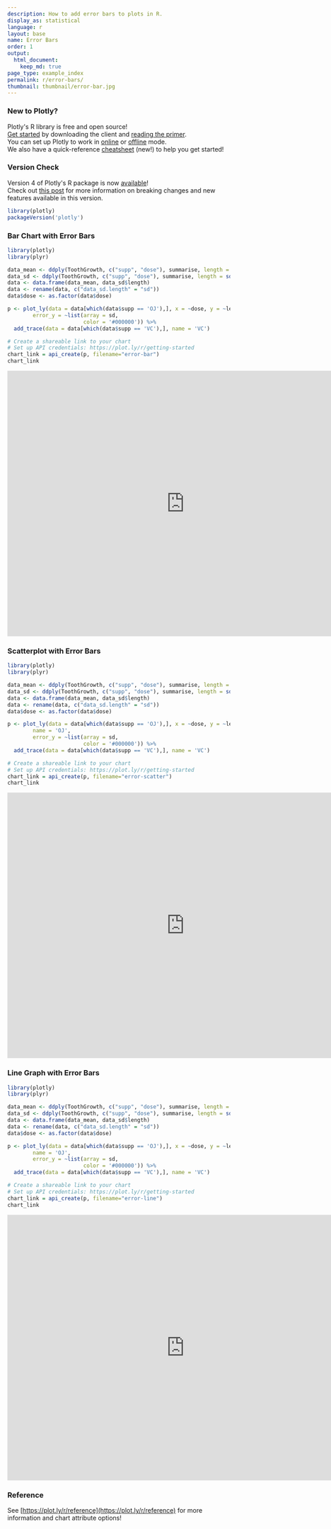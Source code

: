 ```yaml
---
description: How to add error bars to plots in R.
display_as: statistical
language: r
layout: base
name: Error Bars
order: 1
output:
  html_document:
    keep_md: true
page_type: example_index
permalink: r/error-bars/
thumbnail: thumbnail/error-bar.jpg
---
```


### New to Plotly?

Plotly's R library is free and open source!<br>
[Get started](https://plot.ly/r/getting-started/) by downloading the client and [reading the primer](https://plot.ly/r/getting-started/).<br>
You can set up Plotly to work in [online](https://plot.ly/r/getting-started/#hosting-graphs-in-your-online-plotly-account) or [offline](https://plot.ly/r/offline/) mode.<br>
We also have a quick-reference [cheatsheet](https://images.plot.ly/plotly-documentation/images/r_cheat_sheet.pdf) (new!) to help you get started!

### Version Check

Version 4 of Plotly's R package is now [available](https://plot.ly/r/getting-started/#installation)!<br>
Check out [this post](http://moderndata.plot.ly/upgrading-to-plotly-4-0-and-above/) for more information on breaking changes and new features available in this version.

```r
library(plotly)
packageVersion('plotly')
```

### Bar Chart with Error Bars


```r
library(plotly)
library(plyr)

data_mean <- ddply(ToothGrowth, c("supp", "dose"), summarise, length = mean(len))
data_sd <- ddply(ToothGrowth, c("supp", "dose"), summarise, length = sd(len))
data <- data.frame(data_mean, data_sd$length)
data <- rename(data, c("data_sd.length" = "sd"))
data$dose <- as.factor(data$dose)

p <- plot_ly(data = data[which(data$supp == 'OJ'),], x = ~dose, y = ~length, type = 'bar', name = 'OJ',
        error_y = ~list(array = sd,
                        color = '#000000')) %>%
  add_trace(data = data[which(data$supp == 'VC'),], name = 'VC')

# Create a shareable link to your chart
# Set up API credentials: https://plot.ly/r/getting-started
chart_link = api_create(p, filename="error-bar")
chart_link
```

<iframe src="https://plot.ly/~RPlotBot/5505.embed" width="800" height="600" id="igraph" scrolling="no" seamless="seamless" frameBorder="0"> </iframe>

### Scatterplot with Error Bars


```r
library(plotly)
library(plyr)

data_mean <- ddply(ToothGrowth, c("supp", "dose"), summarise, length = mean(len))
data_sd <- ddply(ToothGrowth, c("supp", "dose"), summarise, length = sd(len))
data <- data.frame(data_mean, data_sd$length)
data <- rename(data, c("data_sd.length" = "sd"))
data$dose <- as.factor(data$dose)

p <- plot_ly(data = data[which(data$supp == 'OJ'),], x = ~dose, y = ~length, type = 'scatter', mode = 'markers',
        name = 'OJ',
        error_y = ~list(array = sd,
                        color = '#000000')) %>%
  add_trace(data = data[which(data$supp == 'VC'),], name = 'VC')

# Create a shareable link to your chart
# Set up API credentials: https://plot.ly/r/getting-started
chart_link = api_create(p, filename="error-scatter")
chart_link
```

<iframe src="https://plot.ly/~RPlotBot/5507.embed" width="800" height="600" id="igraph" scrolling="no" seamless="seamless" frameBorder="0"> </iframe>

### Line Graph with Error Bars


```r
library(plotly)
library(plyr)

data_mean <- ddply(ToothGrowth, c("supp", "dose"), summarise, length = mean(len))
data_sd <- ddply(ToothGrowth, c("supp", "dose"), summarise, length = sd(len))
data <- data.frame(data_mean, data_sd$length)
data <- rename(data, c("data_sd.length" = "sd"))
data$dose <- as.factor(data$dose)

p <- plot_ly(data = data[which(data$supp == 'OJ'),], x = ~dose, y = ~length, type = 'scatter', mode = 'lines+markers',
        name = 'OJ',
        error_y = ~list(array = sd,
                        color = '#000000')) %>%
  add_trace(data = data[which(data$supp == 'VC'),], name = 'VC')

# Create a shareable link to your chart
# Set up API credentials: https://plot.ly/r/getting-started
chart_link = api_create(p, filename="error-line")
chart_link
```

<iframe src="https://plot.ly/~RPlotBot/5509.embed" width="800" height="600" id="igraph" scrolling="no" seamless="seamless" frameBorder="0"> </iframe>

### Reference

See [https://plot.ly/r/reference](https://plot.ly/r/reference) for more information and chart attribute options!